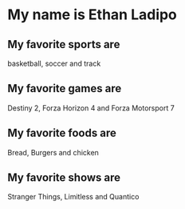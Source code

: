 # My name is Ethan Ladipo

## My favorite sports are
basketball, soccer and track

## My favorite games are
Destiny 2, Forza Horizon 4 and Forza Motorsport 7

## My favorite foods are
Bread, Burgers and chicken

## My favorite shows are 
Stranger Things, Limitless and Quantico
